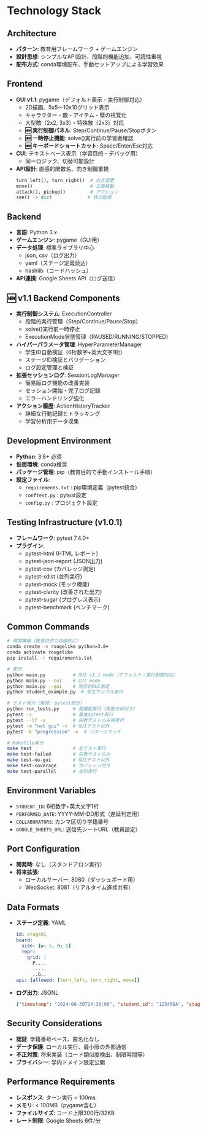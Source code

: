 # Technology Stack

## Architecture
- **パターン**: 教育用フレームワーク + ゲームエンジン
- **設計思想**: シンプルなAPI設計、段階的機能追加、可読性重視
- **配布方式**: conda環境配布、手動セットアップによる学習効果

## Frontend
- **GUI v1.1**: pygame（デフォルト表示・実行制御対応）
  - 2D描画、5x5〜10x10グリッド表示
  - キャラクター・敵・アイテム・壁の視覚化
  - 大型敵（2x2, 3x3）・特殊敵（2x3）対応
  - **🆕 実行制御パネル**: Step/Continue/Pause/Stopボタン
  - **🆕 一時停止機能**: solve()実行前の学習者確認
  - **🆕 キーボードショートカット**: Space/Enter/Esc対応
- **CUI**: テキストベース表示（学習目的・デバッグ用）
  - 同一ロジック、切替可能設計
- **API設計**: 直感的関数名、向き制御重視
  ```python
  turn_left(), turn_right()  # 向き変更
  move()                     # 正面移動
  attack(), pickup()         # アクション
  see() -> dict             # 状況取得
  ```

## Backend
- **言語**: Python 3.x
- **ゲームエンジン**: pygame（GUI用）
- **データ処理**: 標準ライブラリ中心
  - json, csv（ログ出力）
  - yaml（ステージ定義読込）
  - hashlib（コードハッシュ）
- **API連携**: Google Sheets API（ログ送信）

## 🆕 v1.1 Backend Components
- **実行制御システム**: ExecutionController
  - 段階的実行管理（Step/Continue/Pause/Stop）
  - solve()実行前一時停止
  - ExecutionMode状態管理（PAUSED/RUNNING/STOPPED）
- **ハイパーパラメータ管理**: HyperParameterManager
  - 学生ID自動検証（6桁数字+英大文字1桁）
  - ステージID検証とバリデーション
  - ログ設定管理と検証
- **拡張セッションログ**: SessionLogManager
  - 簡易版ログ機能の改善実装
  - セッション開始・完了ログ記録
  - エラーハンドリング強化
- **アクション履歴**: ActionHistoryTracker
  - 詳細な行動記録とトラッキング
  - 学習分析用データ収集

## Development Environment
- **Python**: 3.8+ 必須
- **仮想環境**: conda推奨
- **パッケージ管理**: pip（教育目的で手動インストール手順）
- **設定ファイル**: 
  - `requirements.txt` : pip環境定義（pytest統合）
  - `conftest.py` : pytest設定
  - `config.py` : プロジェクト設定

## Testing Infrastructure (v1.0.1)
- **フレームワーク**: pytest 7.4.0+
- **プラグイン**: 
  - pytest-html (HTML レポート)
  - pytest-json-report (JSON出力)
  - pytest-cov (カバレッジ測定)
  - pytest-xdist (並列実行)
  - pytest-mock (モック機能)
  - pytest-clarity (改善された出力)
  - pytest-sugar (プログレス表示)
  - pytest-benchmark (ベンチマーク)

## Common Commands
```bash
# 環境構築（教育目的で段階的に）
conda create -n rougelike python=3.8+
conda activate rougelike
pip install -r requirements.txt

# 実行
python main.py          # GUI v1.1 mode（デフォルト・実行制御対応）
python main.py --cui    # CUI mode
python main.py --gui    # 明示的GUI指定
python student_example.py  # 学生サンプル実行

# テスト実行（推奨: pytest統合）
python run_tests.py     # 高機能実行（失敗分析付き）
pytest -v               # 基本pytest実行
pytest --lf -v          # 失敗テストのみ再実行
pytest -m "not gui" -v  # GUIテスト以外
pytest -k "progression" -v  # パターンマッチ

# Makefile実行
make test               # 全テスト実行
make test-failed        # 失敗テストのみ
make test-no-gui        # GUIテスト以外
make test-coverage      # カバレッジ付き
make test-parallel      # 並列実行
```

## Environment Variables
- `STUDENT_ID`: 6桁数字+英大文字1桁
- `PERFORMED_DATE`: YYYY-MM-DD形式（遅延判定用）
- `COLLABORATORS`: カンマ区切り学籍番号
- `GOOGLE_SHEETS_URL`: 送信先シートURL（教員設定）

## Port Configuration
- **開発時**: なし（スタンドアロン実行）
- **将来拡張**: 
  - ローカルサーバー: 8080（ダッシュボード用）
  - WebSocket: 8081（リアルタイム進捗共有）

## Data Formats
- **ステージ定義**: YAML
  ```yaml
  id: stage01
  board:
    size: {w: 5, h: 5}
    repr:
      grid: |
        P....
        .....
        ..G..
  api: {allowed: [turn_left, turn_right, move]}
  ```
- **ログ出力**: JSONL
  ```json
  {"timestamp": "2024-08-30T14:39:00", "student_id": "123456A", "stage_id": "stage01", "turns": 5, "attempts": 3, "result": "pass"}
  ```

## Security Considerations
- **認証**: 学籍番号ベース、匿名化なし
- **データ保護**: ローカル実行、最小限の外部通信
- **不正対策**: 将来実装（コード類似度検出、制限時間等）
- **プライバシー**: 学内ドメイン限定公開

## Performance Requirements
- **レスポンス**: ターン実行 < 100ms
- **メモリ**: < 100MB（pygame含む）
- **ファイルサイズ**: コード上限300行/32KB
- **レート制限**: Google Sheets 6件/分